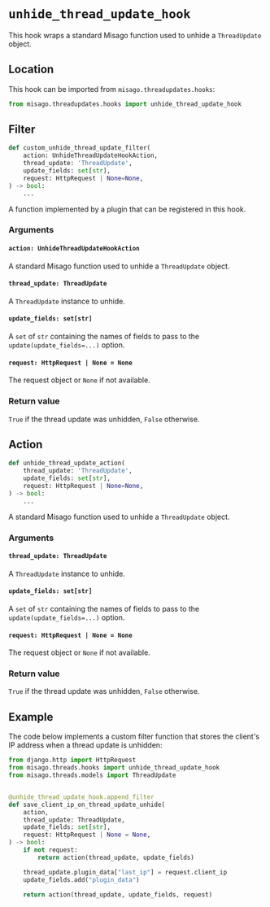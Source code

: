 # `unhide_thread_update_hook`

This hook wraps a standard Misago function used to unhide a `ThreadUpdate` object.


## Location

This hook can be imported from `misago.threadupdates.hooks`:

```python
from misago.threadupdates.hooks import unhide_thread_update_hook
```


## Filter

```python
def custom_unhide_thread_update_filter(
    action: UnhideThreadUpdateHookAction,
    thread_update: 'ThreadUpdate',
    update_fields: set[str],
    request: HttpRequest | None=None,
) -> bool:
    ...
```

A function implemented by a plugin that can be registered in this hook.


### Arguments

#### `action: UnhideThreadUpdateHookAction`

A standard Misago function used to unhide a `ThreadUpdate` object.


#### `thread_update: ThreadUpdate`

A `ThreadUpdate` instance to unhide.


#### `update_fields: set[str]`

A `set` of `str` containing the names of fields to pass to the `update(update_fields=...)` option.


#### `request: HttpRequest | None = None`

The request object or `None` if not available.


### Return value

`True` if the thread update was unhidden, `False` otherwise.


## Action

```python
def unhide_thread_update_action(
    thread_update: 'ThreadUpdate',
    update_fields: set[str],
    request: HttpRequest | None=None,
) -> bool:
    ...
```

A standard Misago function used to unhide a `ThreadUpdate` object.


### Arguments

#### `thread_update: ThreadUpdate`

A `ThreadUpdate` instance to unhide.


#### `update_fields: set[str]`

A `set` of `str` containing the names of fields to pass to the `update(update_fields=...)` option.


#### `request: HttpRequest | None = None`

The request object or `None` if not available.


### Return value

`True` if the thread update was unhidden, `False` otherwise.


## Example

The code below implements a custom filter function that stores the client's IP address when a thread update is unhidden:

```python
from django.http import HttpRequest
from misago.threads.hooks import unhide_thread_update_hook
from misago.threads.models import ThreadUpdate


@unhide_thread_update_hook.append_filter
def save_client_ip_on_thread_update_unhide(
    action,
    thread_update: ThreadUpdate,
    update_fields: set[str],
    request: HttpRequest | None = None,
) -> bool:
    if not request:
        return action(thread_update, update_fields)

    thread_update.plugin_data["last_ip"] = request.client_ip
    update_fields.add("plugin_data")

    return action(thread_update, update_fields, request)
```